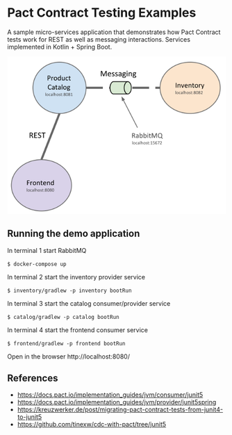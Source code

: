 # Pact Contract Testing Examples

A sample micro-services application that demonstrates how Pact Contract tests work for REST as well as messaging interactions. Services implemented in Kotlin + Spring Boot.

![Services](services.svg)

## Running the demo application

In terminal 1 start RabbitMQ
```
$ docker-compose up
```

In terminal 2 start the inventory provider service
```
$ inventory/gradlew -p inventory bootRun
```

In terminal 3 start the catalog consumer/provider service
```
$ catalog/gradlew -p catalog bootRun
```

In terminal 4 start the frontend consumer service
```
$ frontend/gradlew -p frontend bootRun
```

Open in the browser http://localhost:8080/

## References
- https://docs.pact.io/implementation_guides/jvm/consumer/junit5
- https://docs.pact.io/implementation_guides/jvm/provider/junit5spring
- https://kreuzwerker.de/post/migrating-pact-contract-tests-from-junit4-to-junit5
- https://github.com/tinexw/cdc-with-pact/tree/junit5

